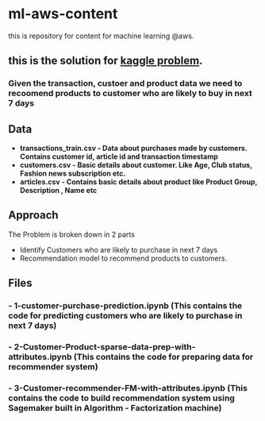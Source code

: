 # ml-aws-content
this is repository for content for machine learning @aws. 

## this is the solution for [kaggle problem](https://www.kaggle.com/competitions/h-and-m-personalized-fashion-recommendations).

### Given the transaction, custoer and product data we need to recoomend products to customer who are likely to buy in next 7 days
## Data
- **transactions_train.csv - Data about purchases made by customers. Contains customer id, article id and transaction timestamp**
- **customers.csv - Basic details about customer. Like Age, Club status, Fashion news subscription etc.**
- **articles.csv - Contains basic details about product like Product Group, Description , Name etc**

## Approach
The Problem is broken down in 2 parts
- Identify Customers who are likely to purchase in next 7 days
- Recommendation model to recommend products to customers.

## Files
### - 1-customer-purchase-prediction.ipynb (This contains the code for predicting customers who are likely to purchase in next 7 days)
### - 2-Customer-Product-sparse-data-prep-with-attributes.ipynb (This contains the code for preparing data for recommender system)
### - 3-Customer-recommender-FM-with-attributes.ipynb (This contains the code to build recommendation system using Sagemaker built in Algorithm - Factorization machine)

